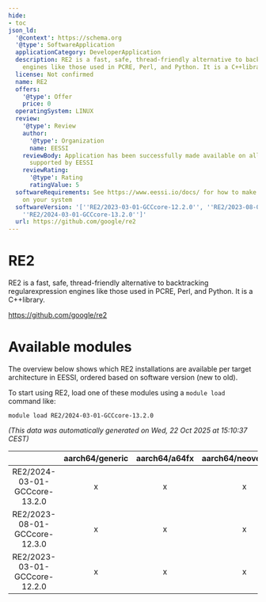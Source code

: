 ```yaml
---
hide:
- toc
json_ld:
  '@context': https://schema.org
  '@type': SoftwareApplication
  applicationCategory: DeveloperApplication
  description: RE2 is a fast, safe, thread-friendly alternative to backtracking regularexpression
    engines like those used in PCRE, Perl, and Python. It is a C++library.
  license: Not confirmed
  name: RE2
  offers:
    '@type': Offer
    price: 0
  operatingSystem: LINUX
  review:
    '@type': Review
    author:
      '@type': Organization
      name: EESSI
    reviewBody: Application has been successfully made available on all architectures
      supported by EESSI
    reviewRating:
      '@type': Rating
      ratingValue: 5
  softwareRequirements: See https://www.eessi.io/docs/ for how to make EESSI available
    on your system
  softwareVersion: '[''RE2/2023-03-01-GCCcore-12.2.0'', ''RE2/2023-08-01-GCCcore-12.3.0'',
    ''RE2/2024-03-01-GCCcore-13.2.0'']'
  url: https://github.com/google/re2
---
```


RE2
===


RE2 is a fast, safe, thread-friendly alternative to backtracking regularexpression engines like those used in PCRE, Perl, and Python. It is a C++library.

https://github.com/google/re2
# Available modules


The overview below shows which RE2 installations are available per target architecture in EESSI, ordered based on software version (new to old).

To start using RE2, load one of these modules using a `module load` command like:

```shell
module load RE2/2024-03-01-GCCcore-13.2.0
```

*(This data was automatically generated on Wed, 22 Oct 2025 at 15:10:37 CEST)*

| |aarch64/generic|aarch64/a64fx|aarch64/neoverse_n1|aarch64/neoverse_v1|aarch64/nvidia/grace|x86_64/generic|x86_64/amd/zen2|x86_64/amd/zen3|x86_64/amd/zen4|x86_64/intel/cascadelake|x86_64/intel/haswell|x86_64/intel/icelake|x86_64/intel/sapphirerapids|x86_64/intel/skylake_avx512|
| :---: | :---: | :---: | :---: | :---: | :---: | :---: | :---: | :---: | :---: | :---: | :---: | :---: | :---: | :---: |
|RE2/2024-03-01-GCCcore-13.2.0|x|x|x|x|x|x|x|x|x|x|x|x|x|x|
|RE2/2023-08-01-GCCcore-12.3.0|x|x|x|x|x|x|x|x|x|x|x|x|x|x|
|RE2/2023-03-01-GCCcore-12.2.0|x|x|x|x|x|x|x|x|x|x|x|x|x|x|
